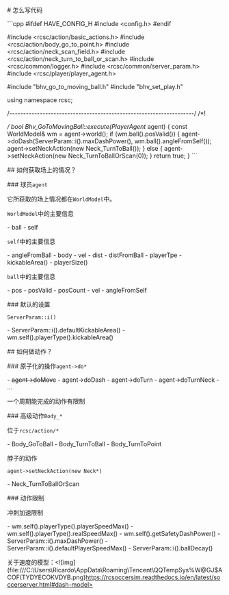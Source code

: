 \# 怎么写代码

\```cpp
\#ifdef HAVE_CONFIG_H
\#include <config.h>
\#endif

\#include <rcsc/action/basic_actions.h>
\#include <rcsc/action/body_go_to_point.h>
\#include <rcsc/action/neck_scan_field.h>
\#include <rcsc/action/neck_turn_to_ball_or_scan.h>
\#include <rcsc/common/logger.h>
\#include <rcsc/common/server_param.h>
\#include <rcsc/player/player_agent.h>

\#include "bhv_go_to_moving_ball.h"
\#include "bhv_set_play.h"

using namespace rcsc;

/*-------------------------------------------------------------------*/
/*!

*/
bool Bhv_GoToMovingBall::execute(PlayerAgent* agent) {
 const WorldModel& wm = agent->world();
 if (wm.ball().posValid()) {
  agent->doDash(ServerParam::i().maxDashPower(), wm.ball().angleFromSelf());
  agent->setNeckAction(new Neck_TurnToBall());
 } else {
  agent->setNeckAction(new Neck_TurnToBallOrScan(0));
 }
 return true;
}
\```



\## 如何获取场上的情况？

\### 球员`agent`

它所获取的场上情况都在`WorldModel`中。

`WorldModel`中的主要信息

\- ball
\- self

`self`中的主要信息

\- angleFromBall
\- body
\- vel
\- dist
\- distFromBall
\- playerTpe
 \- kickableArea()
 \- playerSize()

`ball`中的主要信息

\- pos
\- posValid
\- posCount
\- vel
\- angleFromSelf

\### 默认的设置

```
ServerParam::i()
```

\- ServerParam::i().defaultKickableArea()
\- wm.self().playerType().kickableArea()

\## 如何做动作？

\### 原子化的操作`agent->do*`

\- ~~agent->doMove~~
\- agent->doDash
\- agent->doTurn
\- agent->doTurnNeck
\- ...

一个周期能完成的动作有限制

\### 高级动作`Body_*`

位于`rcsc/action/*`

\- Body_GoToBall
\- Body_TurnToBall
\- Body_TurnToPoint

脖子的动作

```
agent->setNeckAction(new Neck*)
```

\- Neck_TurnToBallOrScan

\### 动作限制

冲刺加速限制

\- wm.self().playerType().playerSpeedMax()
\- wm.self().playerType().realSpeedMax()
\- wm.self().getSafetyDashPower()
\- ServerParam::i().maxDashPower()
\- ServerParam::i().defaultPlayerSpeedMax()
\- ServerParam::i().ballDecay()

关于速度的模型：<![img](file:///C:\Users\Ricardo\AppData\Roaming\Tencent\QQTempSys\%W@GJ$ACOF(TYDYECOKVDYB.png)https://rcsoccersim.readthedocs.io/en/latest/soccerserver.html#dash-model>